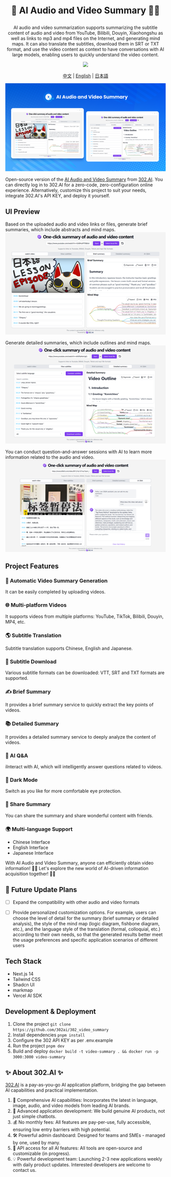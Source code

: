 # <p align="center">🎥 AI Audio and Video Summary 🚀✨</p>

<p align="center">AI audio and video summarization supports summarizing the subtitle content of audio and video from YouTube, Bilibili, Douyin, Xiaohongshu as well as links to mp3 and mp4 files on the Internet, and generating mind maps. It can also translate the subtitles, download them in SRT or TXT format, and use the video content as context to have conversations with AI large models, enabling users to quickly understand the video content.</p>

<p align="center"><a href="https://302.ai/en/tools/videosum/" target="blank"><img src="https://file.302ai.cn/gpt/imgs/github/302_badge.png" /></a></p >

<p align="center"><a href="README_zh.md">中文</a> | <a href="README.md">English</a> | <a href="README_ja.md">日本語</a></p>

![Interface Preview](docs/音视频总结新2.png) 

Open-source version of the [AI Audio and Video Summary](https://302.ai/en/tools/videosum/) from [302.AI](https://302.ai).
You can directly log in to 302.AI for a zero-code, zero-configuration online experience.
Alternatively, customize this project to suit your needs, integrate 302.AI's API KEY, and deploy it yourself.

## UI Preview
Based on the uploaded audio and video links or files, generate brief summaries, which include abstracts and mind maps.
![Interface Preview](docs/视频摘要英1.png)     

Generate detailed summaries, which include outlines and mind maps.
![Interface Preview](docs/视频摘要英2.png)     

You can conduct question-and-answer sessions with AI to learn more information related to the audio and video.
![Interface Preview](docs/视频摘要英3.png)

## Project Features
### 🎥 Automatic Video Summary Generation
It can be easily completed by uploading videos.
### 🌐 Multi-platform Videos
It supports videos from multiple platforms: YouTube, TikTok, Bilibili, Douyin, MP4, etc.
### 🌎 Subtitle Translation
Subtitle translation supports Chinese, English and Japanese.
### 📄 Subtitle Download
Various subtitle formats can be downloaded: VTT, SRT and TXT formats are supported.
### ✍️ Brief Summary
It provides a brief summary service to quickly extract the key points of videos.
### 📚 Detailed Summary
It provides a detailed summary service to deeply analyze the content of videos.
### 🤖 AI Q&A 
iInteract with AI, which will intelligently answer questions related to videos.
### 🌙 Dark Mode
Switch as you like for more comfortable eye protection.
### 🔗 Share Summary
You can share the summary and share wonderful content with friends.
### 🌍 Multi-language Support
- Chinese Interface
- English Interface
- Japanese Interface

With AI Audio and Video Summary, anyone can efficiently obtain video information! 🎉🎥 Let's explore the new world of AI-driven information acquisition together! 🌟🚀

## 🚩 Future Update Plans 
- [ ] Expand the compatibility with other audio and video formats
- [ ] Provide personalized customization options. For example, users can choose the level of detail for the summary (brief summary or detailed analysis), the style of the mind map (logic diagram, fishbone diagram, etc.), and the language style of the translation (formal, colloquial, etc.) according to their own needs, so that the generated results better meet the usage preferences and specific application scenarios of different users


## Tech Stack
- Next.js 14
- Tailwind CSS
- Shadcn UI
- markmap
- Vercel AI SDK

## Development & Deployment
1. Clone the project `git clone https://github.com/302ai/302_video_summary`
2. Install dependencies `pnpm install`
3. Configure the 302 API KEY as per .env.example
4. Run the project `pnpm dev`
5. Build and deploy `docker build -t video-summary . && docker run -p 3000:3000 video-summary`


## ✨ About 302.AI ✨
[302.AI](https://302.ai) is a pay-as-you-go AI application platform, bridging the gap between AI capabilities and practical implementation.
1. 🧠 Comprehensive AI capabilities: Incorporates the latest in language, image, audio, and video models from leading AI brands.
2. 🚀 Advanced application development: We build genuine AI products, not just simple chatbots.
3. 💰 No monthly fees: All features are pay-per-use, fully accessible, ensuring low entry barriers with high potential.
4. 🛠 Powerful admin dashboard: Designed for teams and SMEs - managed by one, used by many.
5. 🔗 API access for all AI features: All tools are open-source and customizable (in progress).
6. 💡 Powerful development team: Launching 2-3 new applications weekly with daily product updates. Interested developers are welcome to contact us.
